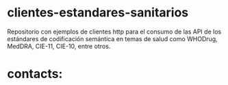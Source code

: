 # clientes-estandares-sanitarios

Repositorio con ejemplos de clientes http para el consumo de las API de los estándares de codificación semántica en temas de salud como WHODrug, MedDRA, CIE-11, CIE-10, entre otros.

# contacts: 
